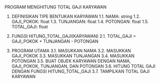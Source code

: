 PROGRAM MENGHITUNG TOTAL GAJI KARYAWAN

1. DEFINISIKAN TIPE BENTUKAN KARYAWAN
  1.1. NAMA: string
  1.2. GAJI_POKOK: float
  1.3. TUNJANGAN: float
  1.4. POTONGAN: float
  1.5. TOTAL_GAJI: float

2. FUNGSI HITUNG_TOTAL_GAJI(KARYAWAN)
  2.1. TOTAL_GAJI = GAJI_POKOK + TUNJANGAN - POTONGAN

3. PROGRAM UTAMA
  3.1. MASUKKAN NAMA
  3.2. MASUKKAN GAJI_POKOK
  3.3. MASUKKAN TUNJANGAN
  3.4. MASUKKAN POTONGAN
  3.5. BUAT OBJEK KARYAWAN DENGAN NAMA, GAJI_POKOK, TUNJANGAN, DAN POTONGAN
  3.6. HITUNG TOTAL GAJI DENGAN FUNGSI HITUNG_TOTAL_GAJI
  3.7. TAMPILKAN TOTAL GAJI KARYAWAN